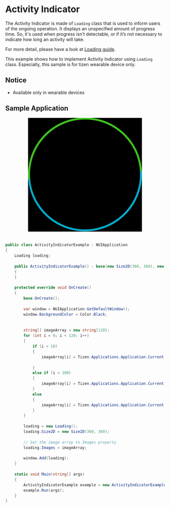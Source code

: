 # Activity Indicator

The Activity Indicator is made of `Loading` class that is used to inform users of the ongoing operation.
It displays an unspecified amount of progress time. So, it's used when progress isn’t detectable, or if it’s not necessary to indicate how long an activity will take.

For more detail, please have a look at [Loading guide](https://developer.tizen.org/development/guides/.net-application/natural-user-interface/ui-components/loading).

This example shows how to implement Activity Indicator using `Loading` class.
Especially, this sample is for tizen wearable device only.

## Notice
* Available only in wearable devices

## Sample Application
<div style="text-align:center;width:100%;"><img src="./res/activityIndicator.gif" /></div>


```C#

public class ActivityIndicatorExample : NUIApplication
{
    Loading loading;

    public ActivityIndicatorExample() : base(new Size2D(360, 360), new Position2D(0, 0))
    {
    }

    protected override void OnCreate()
    {
        base.OnCreate();

        var window = NUIApplication.GetDefaultWindow();
        window.BackgroundColor = Color.Black;


        string[] imageArray = new string[120];
        for (int i = 0; i < 120; i++)
        {
            if (i < 10)
            {
                imageArray[i] = Tizen.Applications.Application.Current.DirectoryInfo.Resource + "activityindicator_full0000" + i + ".png";

            }
            else if (i < 100)
            {
                imageArray[i] = Tizen.Applications.Application.Current.DirectoryInfo.Resource + "activityindicator_full000" + i + ".png";
            }
            else
            {
                imageArray[i] = Tizen.Applications.Application.Current.DirectoryInfo.Resource + "activityindicator_full00" + i + ".png";
            }
        }

        loading = new Loading();
        loading.Size2D = new Size2D(360, 360);

        // Set the image array to Images property
        loading.Images = imageArray;

        window.Add(loading);
    }

    static void Main(string[] args)
    {
        ActivityIndicatorExample example = new ActivityIndicatorExample();
        example.Run(args);
    }
}

```